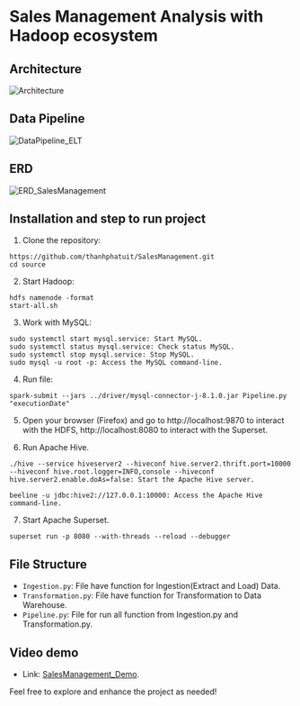 # Sales Management Analysis with Hadoop ecosystem


## Architecture 

![Architecture](https://github.com/thanhphatuit/SalesManagement/assets/84914537/c586914c-e210-4632-9ca8-566ef86dbfd5)

## Data Pipeline

![DataPipeline_ELT](https://github.com/thanhphat2609/SalesManagement/assets/84914537/a4fb812f-6674-494f-8739-aae83c8a44c6)

## ERD 

![ERD_SalesManagement](https://github.com/thanhphat2609/SalesManagement/assets/84914537/8ec11b8c-e2f3-48e7-84a0-6ec65c6b8585)

## Installation and step to run project

1. Clone the repository:

```
https://github.com/thanhphatuit/SalesManagement.git
cd source
```

2. Start Hadoop:

```
hdfs namenode -format
start-all.sh
```

3. Work with MySQL:

```
sudo systemctl start mysql.service: Start MySQL.
sudo systemctl status mysql.service: Check status MySQL.
sudo systemctl stop mysql.service: Stop MySQL.
sudo mysql -u root -p: Access the MySQL command-line.
```

4. Run file:

```
spark-submit --jars ../driver/mysql-connector-j-8.1.0.jar Pipeline.py "executionDate"
```

5. Open your browser (Firefox) and go to http://localhost:9870 to interact with the HDFS, http://localhost:8080 to interact with the Superset.

6. Run Apache Hive.

```
./hive --service hiveserver2 --hiveconf hive.server2.thrift.port=10000 --hiveconf hive.root.logger=INFO,console --hiveconf hive.server2.enable.doAs=false: Start the Apache Hive server.

beeline -u jdbc:hive2://127.0.0.1:10000: Access the Apache Hive command-line.
```

7. Start Apache Superset.

```
superset run -p 8080 --with-threads --reload --debugger
```

## File Structure

- `Ingestion.py`: File have function for Ingestion(Extract and Load) Data.
- `Transformation.py`: File have function for Transformation to Data Warehouse.
- `Pipeline.py`: File for run all function from Ingestion.py and Transformation.py.

## Video demo
- Link: [SalesManagement_Demo](https://youtu.be/cXlauxTCV64).

Feel free to explore and enhance the project as needed!
